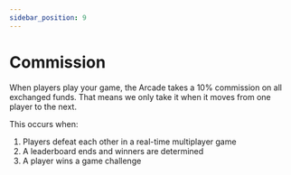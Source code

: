 ```yaml
---
sidebar_position: 9
---
```


# Commission

When players play your game, the Arcade takes a 10% commission on all exchanged funds. That means we only take it when it moves from one player to the next.

This occurs when:

1. Players defeat each other in a real-time multiplayer game
2. A leaderboard ends and winners are determined
3. A player wins a game challenge
